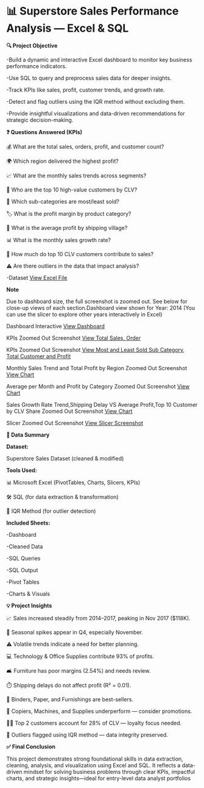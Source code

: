 # **📊 Superstore Sales Performance Analysis — Excel & SQL**

**🔍 Project Objective**

-Build a dynamic and interactive Excel dashboard to monitor key business performance indicators.

-Use SQL to query and preprocess sales data for deeper insights.

-Track KPIs like sales, profit, customer trends, and growth rate.

-Detect and flag outliers using the IQR method without excluding them.

-Provide insightful visualizations and data-driven recommendations for strategic decision-making.


**❓ Questions Answered (KPIs)**

💰 What are the total sales, orders, profit, and customer count?

🌍 Which region delivered the highest profit?

📈 What are the monthly sales trends across segments?

👤 Who are the top 10 high-value customers by CLV?

🛒 Which sub-categories are most/least sold?

🏷️ What is the profit margin by product category?

📍 What is the average profit by shipping village?

📊 What is the monthly sales growth rate?

🎯 How much do top 10 CLV customers contribute to sales?

⚠️ Are there outliers in the data that impact analysis?

-Dataset <a href="https://github.com/Sivasankari1823/Sales-Performance-Dashboard/blob/d9f201ae5142de95279bae21001a6b818e258a1a/Superstore%20Sales%20Performance%20Analysis.xlsx
">View Excel File </a>

**Note**

Due to dashboard size, the full screenshot is zoomed out. See below for close-up views of each section.Dashboard view shown for Year: 2014 (You can use the slicer to explore other years interactively in Excel)

Dashboard Interactive <a href="https://github.com/Sivasankari1823/Sales-Performance-Dashboard/commit/6e85dcadd1514409d03867ebc84e601f66171fad">View Dashboard</a>


KPIs Zoomed Out Screenshot <a href="https://github.com/Sivasankari1823/Sales-Performance-Dashboard/commit/497f7e45390697908988adad75c8da645816b8f2">View Total Sales, Order</a>

KPIs Zoomed Out Screenshot <a href="https://github.com/Sivasankari1823/Sales-Performance-Dashboard/commit/cf216880c5d5bcc024817fad9f2a3153a692d8eb">View Most and Least Sold Sub Category, Total Customer and Profit</a>

Monthly Sales Trend and Total Profit by Region Zoomed Out Screenshot <a href="https://github.com/Sivasankari1823/Sales-Performance-Dashboard/commit/101a29c9dffb3e0cc455883fed325abfead5b241">View Chart </a>

Average per Month and Profit by Category Zoomed Out Screenshot <a href="https://github.com/Sivasankari1823/Sales-Performance-Dashboard/commit/a63e67c8553b3c38f214f5d2d8cd26f13878aecd">View Chart </a>

Sales Growth Rate Trend,Shipping Delay VS Average Profit,Top 10 Customer by CLV Share Zoomed Out Screenshot <a href="https://github.com/Sivasankari1823/Sales-Performance-Dashboard/commit/6853de02401f9e43a8cb7e5328ce2cc5a3a3ebf3">View Chart </a>

Slicer Zoomed Out Screenshot <a href="https://github.com/Sivasankari1823/Sales-Performance Dashboard/commit/48ae1d2772b0847dfe8ea2e6c7d8e46825928813">View Slicer Screenshot </a>




**🧾 Data Summary**

**Dataset:** 

Superstore Sales Dataset (cleaned & modified)

**Tools Used:**

📊 Microsoft Excel (PivotTables, Charts, Slicers, KPIs)

🛠️ SQL (for data extraction & transformation)

📏 IQR Method (for outlier detection)

**Included Sheets:**

-Dashboard

-Cleaned Data

-SQL Queries

-SQL Output

-Pivot Tables

-Charts & Visuals


**💡 Project Insights**

📈 Sales increased steadily from 2014–2017, peaking in Nov 2017 ($118K).

📆 Seasonal spikes appear in Q4, especially November.

⚠️ Volatile trends indicate a need for better planning.

💻 Technology & Office Supplies contribute 93% of profits.

🛋️ Furniture has poor margins (2.54%) and needs review.

⏱️ Shipping delays do not affect profit (R² = 0.01).

🧾 Binders, Paper, and Furnishings are best-sellers.

🔻 Copiers, Machines, and Supplies underperform — consider promotions.

🧑‍💼 Top 2 customers account for 28% of CLV — loyalty focus needed.

🚩 Outliers flagged using IQR method — data integrity preserved.

**✅ Final Conclusion**

This project demonstrates strong foundational skills in data extraction, cleaning, analysis, and visualization using Excel and SQL. It reflects a data-driven mindset for solving business problems through clear KPIs, impactful charts, and strategic insights—ideal for entry-level data analyst portfolios
